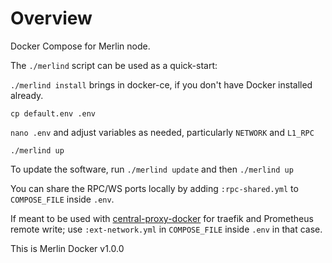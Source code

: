 # Overview

Docker Compose for Merlin node.

The `./merlind` script can be used as a quick-start:

`./merlind install` brings in docker-ce, if you don't have Docker installed already.

`cp default.env .env`

`nano .env` and adjust variables as needed, particularly `NETWORK` and `L1_RPC`

`./merlind up`

To update the software, run `./merlind update` and then `./merlind up`

You can share the RPC/WS ports locally by adding `:rpc-shared.yml` to `COMPOSE_FILE` inside `.env`.

If meant to be used with [central-proxy-docker](https://github.com/CryptoManufaktur-io/central-proxy-docker) for traefik
and Prometheus remote write; use `:ext-network.yml` in `COMPOSE_FILE` inside `.env` in that case.

This is Merlin Docker v1.0.0
